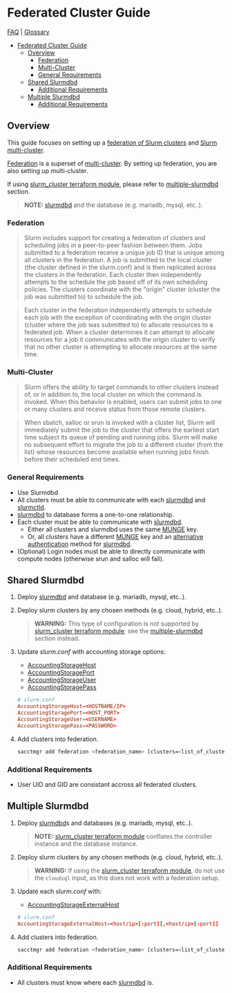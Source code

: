 # Federated Cluster Guide

[FAQ](./faq.md) | [Glossary](./glossary.md)

<!-- mdformat-toc start --slug=github --no-anchors --maxlevel=6 --minlevel=1 -->

- [Federated Cluster Guide](#federated-cluster-guide)
  - [Overview](#overview)
    - [Federation](#federation)
    - [Multi-Cluster](#multi-cluster)
    - [General Requirements](#general-requirements)
  - [Shared Slurmdbd](#shared-slurmdbd)
    - [Additional Requirements](#additional-requirements)
  - [Multiple Slurmdbd](#multiple-slurmdbd)
    - [Additional Requirements](#additional-requirements-1)

<!-- mdformat-toc end -->

## Overview

This guide focuses on setting up a
[federation of Slurm clusters](./glossary.md#federated-cluster) and
[Slurm multi-cluster](./glossary.md#multi-cluster).

[Federation](#federation) is a superset of [multi-cluster](#multi-cluster). By
setting up federation, you are also setting up multi-cluster.

If using
[slurm_cluster terraform module](../terraform/modules/slurm_cluster/README.md),
please refer to [multiple-slurmdbd](#multiple-slurmdbd) section.

> **NOTE:** [slurmdbd](./glossary.md#slurmdbd) and the database (e.g. mariadb,
> mysql, etc..).

### Federation

> Slurm includes support for creating a federation of clusters and scheduling
> jobs in a peer-to-peer fashion between them. Jobs submitted to a federation
> receive a unique job ID that is unique among all clusters in the federation. A
> job is submitted to the local cluster (the cluster defined in the slurm.conf)
> and is then replicated across the clusters in the federation. Each cluster
> then independently attempts to the schedule the job based off of its own
> scheduling policies. The clusters coordinate with the "origin" cluster
> (cluster the job was submitted to) to schedule the job.

> Each cluster in the federation independently attempts to schedule each job
> with the exception of coordinating with the origin cluster (cluster where the
> job was submitted to) to allocate resources to a federated job. When a cluster
> determines it can attempt to allocate resources for a job it communicates with
> the origin cluster to verify that no other cluster is attempting to allocate
> resources at the same time.

### Multi-Cluster

> Slurm offers the ability to target commands to other clusters instead of, or
> in addition to, the local cluster on which the command is invoked. When this
> behavior is enabled, users can submit jobs to one or many clusters and receive
> status from those remote clusters.

> When sbatch, salloc or srun is invoked with a cluster list, Slurm will
> immediately submit the job to the cluster that offers the earliest start time
> subject its queue of pending and running jobs. Slurm will make no subsequent
> effort to migrate the job to a different cluster (from the list) whose
> resources become available when running jobs finish before their scheduled end
> times.

### General Requirements

- Use Slurmdbd
- All clusters must be able to communicate with each
  [slurmdbd](./glossary.md#slurmdbd) and [slurmctld](./glossary.md#slurmctld).
- [slurmdbd](./glossary.md#slurmdbd) to database forms a one-to-one
  relationship.
- Each cluster must be able to communicate with
  [slurmdbd](./glossary.md#slurmdbd).
  - Either all clusters and slurmdbd uses the same [MUNGE](./glossary.md#munge)
    key.
  - Or, all clusters have a different [MUNGE](./glossary.md#munge) key and an
    [alternative authentication](https://slurm.schedmd.com/slurmdbd.conf.html#OPT_AuthAltParameters)
    method for [slurmdbd](./glossary.md#slurmdbd).
- (Optional) Login nodes must be able to directly communicate with compute nodes
  (otherwise srun and salloc will fail).

## Shared Slurmdbd

1. Deploy [slurmdbd](./glossary.md#slurmdbd) and database (e.g. mariadb, mysql,
   etc..).

1. Deploy slurm clusters by any chosen methods (e.g. cloud, hybrid, etc..).

   > **WARNING:** This type of configuration is not supported by
   > [slurm_cluster terraform module](../terraform/modules/slurm_cluster/README.md);
   > see the [multiple-slurmdbd](#multiple-slurmdbd) section instead.

1. Update *slurm.conf* with accounting storage options:

   - [AccountingStorageHost](https://slurm.schedmd.com/slurm.conf.html#OPT_AccountingStorageHost)
   - [AccountingStoragePort](https://slurm.schedmd.com/slurm.conf.html#OPT_AccountingStoragePort)
   - [AccountingStorageUser](https://slurm.schedmd.com/slurm.conf.html#OPT_AccountingStorageUser)
   - [AccountingStoragePass](https://slurm.schedmd.com/slurm.conf.html#OPT_AccountingStoragePass)

   ```conf
   # slurm.conf
   AccountingStorageHost=<HOSTNAME/IP>
   AccountingStoragePort=<HOST_PORT>
   AccountingStorageUser=<USERNAME>
   AccountingStoragePass=<PASSWORD>
   ```

1. Add clusters into federation.

   ```sh
   sacctmgr add federation <federation_name> [clusters=<list_of_clusters>]
   ```

### Additional Requirements

- User UID and GID are consistant accross all federated clusters.

## Multiple Slurmdbd

1. Deploy [slurmdbd](./glossary.md#slurmdbd)s and databases (e.g. mariadb,
   mysql, etc..).

   > **NOTE:**
   > [slurm_cluster terraform module](../terraform/modules/slurm_cluster/README.md)
   > conflates the controller instance and the database instance.

1. Deploy slurm clusters by any chosen methods (e.g. cloud, hybrid, etc..).

   > **WARNING:** If using the
   > [slurm_cluster terraform module](../terraform/modules/slurm_cluster/README.md),
   > do not use the `cloudsql` input, as this does not work with a federation
   > setup.

1. Update each *slurm.conf* with:

   - [AccountingStorageExternalHost](https://slurm.schedmd.com/slurm.conf.html#OPT_AccountingStorageExternalHost)

   ```conf
   # slurm.conf
   AccountingStorageExternalHost=<host/ip>[:port][,<host/ip>[:port]]
   ```

1. Add clusters into federation.

   ```sh
   sacctmgr add federation <federation_name> [clusters=<list_of_clusters>]
   ```

### Additional Requirements

- All clusters must know where each [slurmdbd](./glossary.md#slurmdbd) is.

